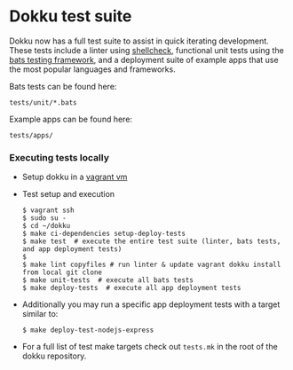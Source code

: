 # Dokku test suite

Dokku now has a full test suite to assist in quick iterating development. These tests include a linter using [shellcheck](https://github.com/koalaman/shellcheck), functional unit tests using the [bats testing framework](https://github.com/sstephenson/bats), and a deployment suite of example apps that use the most popular languages and frameworks.

Bats tests can be found here:
  ```
  tests/unit/*.bats
  ```

Example apps can be found here:
  ```
  tests/apps/
  ```

### Executing tests locally

- Setup dokku in a [vagrant vm](http://dokku.viewdocs.io/dokku/getting-started/install/vagrant)
- Test setup and execution

  ```shell
  $ vagrant ssh
  $ sudo su -
  $ cd ~/dokku
  $ make ci-dependencies setup-deploy-tests
  $ make test  # execute the entire test suite (linter, bats tests, and app deployment tests)
  $
  $ make lint copyfiles # run linter & update vagrant dokku install from local git clone
  $ make unit-tests  # execute all bats tests
  $ make deploy-tests  # execute all app deployment tests
  ```
- Additionally you may run a specific app deployment tests with a target similar to:

  ```shell
  $ make deploy-test-nodejs-express
  ```
- For a full list of test make targets check out `tests.mk` in the root of the dokku repository.
